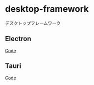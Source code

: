 # desktop-framework

デスクトップフレームワーク

## Electron

[Code](Electron)

## Tauri

[Code](tauri-app/README.md)
